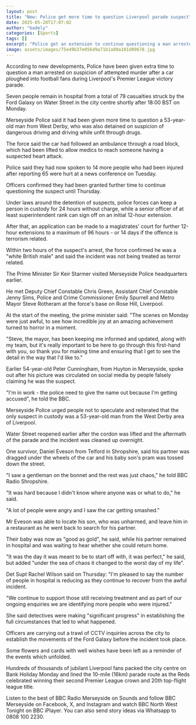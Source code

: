 ```yaml
---
layout: post
title: "New: Police get more time to question Liverpool parade suspect"
date: 2025-05-28T17:07:02
author: "badely"
categories: [Sports]
tags: []
excerpt: "Police get an extension to continue questioning a man arrested on suspicion of attempted murder."
image: assets/images/75e49b37e056d9a71b1a80a101d09678.jpg
---
```


According to new developments, Police have been given extra time to question a man arrested on suspicion of attempted murder after a car ploughed into football fans during Liverpool's Premier League victory parade.

Seven people remain in hospital from a total of 79 casualties struck by the Ford Galaxy on Water Street in the city centre shortly after 18:00 BST on Monday.

Merseyside Police said it had been given more time to question a 53-year-old man from West Derby, who was also detained on suspicion of dangerous driving and driving while unfit through drugs.

The force said the car had followed an ambulance through a road block, which had been lifted to allow medics to reach someone having a suspected heart attack.

Police said they had now spoken to 14 more people who had been injured after reporting 65 were hurt at a news conference on Tuesday.

Officers confirmed they had been granted further time to continue questioning the suspect until Thursday.

Under laws around the detention of suspects, police forces can keep a person in custody for 24 hours without charge, while a senior officer of at least superintendent rank can sign off on an initial 12-hour extension. 

After that, an application can be made to a magistrates' court for further 12-hour extensions to a maximum of 96 hours - or 14 days if the offence is terrorism related.

Within two hours of the suspect's arrest, the force confirmed he was a "white British male" and said the incident was not being treated as terror related.

The Prime Minister Sir Keir Starmer visited Merseyside Police headquarters earlier.

He met Deputy Chief Constable Chris Green, Assistant Chief Constable Jenny Sims, Police and Crime Commissioner Emily Spurrell and Metro Mayor Steve Rotheram at the force's base on Rose Hill, Liverpool. 

At the start of the meeting, the prime minister said: "The scenes on Monday were just awful, to see how incredible joy at an amazing achievement turned to horror in a moment.

"Steve, the mayor, has been keeping me informed and updated, along with my team, but it's really important to be here to go through this first-hand with you, so thank you for making time and ensuring that I get to see the detail in the way that I'd like to."

Earlier 54-year-old Peter Cunningham, from Huyton in Merseyside, spoke out after his picture was circulated on social media by people falsely claiming he was the suspect.

"I'm in work - the police need to give the name out because I'm getting accused", he told the BBC.

Merseyside Police urged people not to speculate and reiterated that the only suspect in custody was a 53-year-old man from the West Derby area of Liverpool.

Water Street reopened earlier after the cordon was lifted and the aftermath of the parade and the incident was cleaned up overnight. 

One survivor, Daniel Eveson from Telford in Shropshire, said his partner was dragged under the wheels of the car and his baby son's pram was tossed down the street. 

"I saw a gentleman on the bonnet and the rest was just chaos," he told BBC Radio Shropshire.

"It was hard because I didn't know where anyone was or what to do," he said. 

"A lot of people were angry and I saw the car getting smashed."

Mr Eveson was able to locate his son, who was unharmed, and leave him in a restaurant as he went back to search for his partner.

Their baby was now as "good as gold", he said, while his partner remained in hospital and was waiting to hear whether she could return home.

"It was the day it was meant to be to start off with, it was perfect," he said, but added "under the sea of chaos it changed to the worst day of my life".

Det Supt Rachel Wilson said on Thursday: "I'm pleased to say the number of people in hospital is reducing as they continue to recover from the awful incident.

"We continue to support those still receiving treatment and as part of our ongoing enquiries we are identifying more people who were injured."

She said detectives were making "significant progress" in establishing the full circumstances that led to what happened.

Officers are carrying out a trawl of CCTV inquiries across the city to establish the movements of the Ford Galaxy before the incident took place.

Some flowers and cards with well wishes have been left as a reminder of the events which unfolded.

Hundreds of thousands of jubilant Liverpool fans packed the city centre on Bank Holiday Monday and lined the 10-mile (16km) parade route as the Reds celebrated winning their second Premier League crown and 20th top-flight league title.

Listen to the best of BBC Radio Merseyside on Sounds and follow BBC Merseyside on Facebook, X, and Instagram and watch BBC North West Tonight on BBC iPlayer. You can also send story ideas via Whatsapp to 0808 100 2230.

